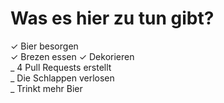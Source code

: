 # Was es hier zu tun gibt?

✓ Bier besorgen  
✓ Brezen essen
✓ Dekorieren  
_ 4 Pull Requests erstellt  
_ Die Schlappen verlosen  
_  Trinkt mehr Bier
